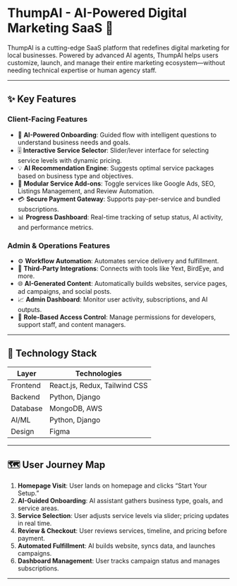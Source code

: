 # ThumpAI - AI-Powered Digital Marketing SaaS 🚀

ThumpAI is a cutting-edge SaaS platform that redefines digital marketing for local businesses. Powered by advanced AI agents, ThumpAI helps users customize, launch, and manage their entire marketing ecosystem—without needing technical expertise or human agency staff.

---

## ✨ Key Features

### Client-Facing Features
- 🤖 **AI-Powered Onboarding**: Guided flow with intelligent questions to understand business needs and goals.
- 🎚️ **Interactive Service Selector**: Slider/lever interface for selecting service levels with dynamic pricing.
- 💡 **AI Recommendation Engine**: Suggests optimal service packages based on business type and objectives.
- 🧩 **Modular Service Add-ons**: Toggle services like Google Ads, SEO, Listings Management, and Review Automation.
- 💳 **Secure Payment Gateway**: Supports pay-per-service and bundled subscriptions.
- 📊 **Progress Dashboard**: Real-time tracking of setup status, AI activity, and performance metrics.

### Admin & Operations Features
- ⚙️ **Workflow Automation**: Automates service delivery and fulfillment.
- 🔄 **Third-Party Integrations**: Connects with tools like Yext, BirdEye, and more.
- 🌐 **AI-Generated Content**: Automatically builds websites, service pages, ad campaigns, and social posts.
- 📈 **Admin Dashboard**: Monitor user activity, subscriptions, and AI outputs.
- 🔐 **Role-Based Access Control**: Manage permissions for developers, support staff, and content managers.

---

## 🚀 Technology Stack

| Layer        | Technologies                     |
|--------------|----------------------------------|
| Frontend     | React.js, Redux, Tailwind CSS    |
| Backend      | Python, Django                   |
| Database     | MongoDB, AWS                     |
| AI/ML        | Python, Django                   |
| Design       | Figma                            |

---

## 🗺️ User Journey Map

1. **Homepage Visit**: User lands on homepage and clicks “Start Your Setup.”
2. **AI-Guided Onboarding**: AI assistant gathers business type, goals, and service areas.
3. **Service Selection**: User adjusts service levels via slider; pricing updates in real time.
4. **Review & Checkout**: User reviews services, timeline, and pricing before payment.
5. **Automated Fulfillment**: AI builds website, syncs data, and launches campaigns.
6. **Dashboard Management**: User tracks campaign status and manages subscriptions.

---




